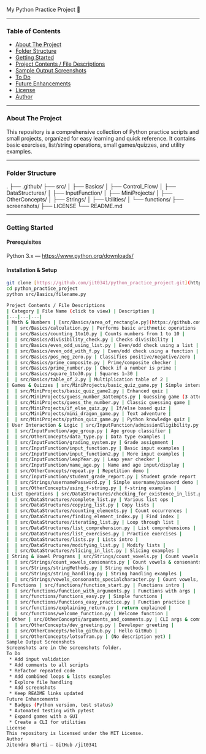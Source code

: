 My Python Practice Project 🐍

---

### Table of Contents

- [About The Project](#about-the-project)
- [Folder Structure](#folder-structure)
- [Getting Started](#getting-started)
- [Project Contents / File Descriptions](#project-contents--file-descriptions)
- [Sample Output Screenshots](#sample-output-screenshots)
- [To Do](#to-do)
- [Future Enhancements](#future-enhancements)
- [License](#license)
- [Author](#author)

---

### About The Project

This repository is a comprehensive collection of Python practice scripts and small projects, organized for easy learning and quick reference. It contains basic exercises, list/string operations, small games/quizzes, and utility examples.

---

### Folder Structure


.
├── .github/
├── src/
│   ├── Basics/
│   ├── Control_Flow/
│   ├── DataStructures/
│   ├── InputFunction/
│   ├── MiniProjects/
│   ├── OtherConcepts/
│   ├── Strings/
│   ├── Utilities/
│   └── functions/
├── screenshots/
├── LICENSE
└── README.md

---

### Getting Started

#### Prerequisites

Python 3.x — https://www.python.org/downloads/

#### Installation & Setup

```bash
git clone [https://github.com/jit0341/python_practice_project.git](https://github.com/jit0341/python_practice_project.git)
cd python_practice_project
python src/Basics/filename.py

Project Contents / File Descriptions
| Category | File Name (click to view) | Description |
|---|---|---|
| Math & Numbers | [src/Basics/area_of_rectangle.py](https://github.com/jit0341/python_practice_project/blob/main/src/Basics/area_of_rectangle.py) | Calculates the area of a rectangle |
|  | src/Basics/calculation.py | Performs basic arithmetic operations |
|  | src/Basics/counting_1to10.py | Counts numbers from 1 to 10 |
|  | src/Basics/divisibility_check.py | Checks divisibility |
|  | src/Basics/even_odd_using_list.py | Even/odd check using a list |
|  | src/Basics/even_odd_with_f.py | Even/odd check using a function |
|  | src/Basics/pos_neg_zero.py | Classifies positive/negative/zero |
|  | src/Basics/prime_composite.py | Prime/composite checker |
|  | src/Basics/prime_number.py | Check if a number is prime |
|  | src/Basics/square_1to30.py | Squares 1–30 |
|  | src/Basics/table_of_2.py | Multiplication table of 2 |
| Games & Quizzes | src/MiniProjects/basic_quiz_game.py | Simple interactive quiz |
|  | src/MiniProjects/basic_quiz_game2.py | Enhanced quiz |
|  | src/MiniProjects/guess_number_3attempts.py | Guessing game (3 attempts) |
|  | src/MiniProjects/guess_the_number.py | Classic guessing game |
|  | src/MiniProjects/if_else_quiz.py | If/else based quiz |
|  | src/MiniProjects/mini_dragon_game.py | Text adventure |
|  | src/MiniProjects/python_quiz_game.py | Python knowledge quiz |
| User Interaction & Logic | src/InputFunction/admissionEligibility.py | Admission eligibility checker |
|  | src/InputFunction/age_group.py | Age group classifier |
|  | src/OtherConcepts/data_type.py | Data type examples |
|  | src/InputFunction/grading_system.py | Grade assignment |
|  | src/InputFunction/input_function.py | Basic input examples |
|  | src/InputFunction/input_function2.py | More input examples |
|  | src/InputFunction/leapYear.py | Leap year checker |
|  | src/InputFunction/name_age.py | Name and age input/display |
|  | src/OtherConcepts/repeat.py | Repetition demo |
|  | src/InputFunction/student_grade_report.py | Student grade report |
|  | src/Strings/usernamePassword.py | Simple username/password demo |
|  | src/OtherConcepts/using_f-string.py | f-string examples |
| List Operations | src/DataStructures/checking_for_existence_in_list.py | Check element existence |
|  | src/DataStructures/complete_list.py | Various list ops |
|  | src/DataStructures/copying_list.py | Copy lists |
|  | src/DataStructures/counting_elements.py | Count occurrences |
|  | src/DataStructures/finding_element_index.py | Find index |
|  | src/DataStructures/iterating_list.py | Loop through list |
|  | src/DataStructures/list_comprehension.py | List comprehensions |
|  | src/DataStructures/list_exercises.py | Practice exercises |
|  | src/DataStructures/lists.py | Lists intro |
|  | src/DataStructures/modifying_list.py | Modify lists |
|  | src/DataStructures/slicing_in_list.py | Slicing examples |
| String & Vowel Programs | src/Strings/count_vowels.py | Count vowels |
|  | src/Strings/count_vowels_consonants.py | Count vowels & consonants |
|  | src/Strings/stringMethods.py | String methods |
|  | src/Strings/string_handling.py | String handling examples |
|  | src/Strings/vowels_consonants_specialcharacter.py | Count vowels, cons, special chars |
| Functions | src/functions/function_start.py | Functions intro |
|  | src/functions/function_with_arguments.py | Functions with args |
|  | src/functions/functions_easy.py | Simple functions |
|  | src/functions/functions_easy_practice.py | Function practice |
|  | src/functions/explaining_return.py | return explained |
|  | src/functions/welcome_function.py | Welcome function |
| Other | src/OtherConcepts/arguments_and_comments.py | CLI args & comments |
|  | src/OtherConcepts/dev_greeting.py | Developer greeting |
|  | src/OtherConcepts/hello_github.py | Hello GitHub |
|  | src/OtherConcepts/lotsofram.py | (No description yet) |
Sample Output Screenshots
Screenshots are in the screenshots folder.
To Do
 * Add input validation
 * Add comments to all scripts
 * Refactor repeated code
 * Add combined loops & lists examples
 * Explore file handling
 * Add screenshots
 * Keep README links updated
Future Enhancements
 * Badges (Python version, test status)
 * Automated testing with pytest
 * Expand games with a GUI
 * Create a CLI for utilities
License
This repository is licensed under the MIT License.
Author
Jitendra Bharti — GitHub /jit0341

